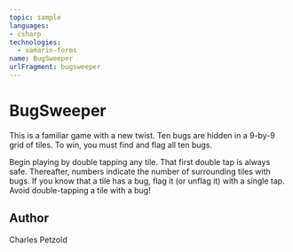 ```yaml
---
topic: sample
languages:
- csharp
technologies:
  - xamarin-forms
name: BugSweeper
urlFragment: bugsweeper
---
```

BugSweeper
======

This is a familiar game with a new twist. Ten bugs are hidden in a 9-by-9 grid of tiles.
To win, you must find and flag all ten bugs.

Begin playing by double tapping any tile. That first double tap is always safe.
Thereafter, numbers indicate the number of surrounding tiles with bugs. 
If you know that a tile has a bug, flag it (or unflag it) with a single tap.
Avoid double-tapping a tile with a bug!

Author
------

Charles Petzold
